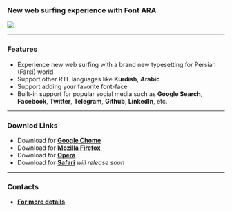 
### New web surfing experience with Font ARA

![](https://pbs.twimg.com/media/Di39Tb1XgAAkIaj.jpg:large)


---------------
### Features

- Experience new web surfing with a brand new typesetting for Persian (Farsi) world
- Support other RTL languages like **Kurdish**, **Arabic**
- Support adding your favorite font-face
- Built-in support for popular social media such as **Google Search**, **Facebook**, **Twitter**, **Telegram**, **Github**, **LinkedIn**, etc.

---------------
### Downlod Links

* Download for [**Google Chome**](https://chrome.google.com/webstore/detail/dcjdhicepiklefpimapdkbaeoocniemc/)
* Download for [**Mozilla Firefox**](https://addons.mozilla.org/en-US/firefox/addon/fontara-font-changer/)
* Download for [**Opera**](https://addons.opera.com/en/extensions/details/fontara-font-changer/)
* Download for [**Safari**](https://) _will release soon_
---------------
### Contacts
- [**For more details**](https://bit.ly/2BImLo7)

